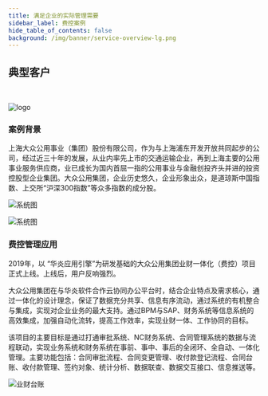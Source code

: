 ```yaml
---
title: 满足企业的实际管理需要
sidebar_label: 费控案例
hide_table_of_contents: false
background: /img/banner/service-overview-lg.png
---
```


## 典型客户

<br/>

![logo](/assets/workflow/logo-dzug.png)
### 案例背景

上海大众公用事业（集团）股份有限公司，作为与上海浦东开发开放共同起步的公司，经过近三十年的发展，从业内率先上市的交通运输企业，再到上海主要的公用事业服务供应商，业已成长为国内首屈一指的公用事业与金融创投齐头并进的投资控股型企业集团。大众公用集团，企业历史悠久，企业形象出众，是道琼斯中国指数、上交所“沪深300指数”等众多指数的成分股。

![系统图](/assets/workflow/login_dzug.png)

![系统图](/assets/project_contracts.png)

### 费控管理应用

2019年，以 “华炎应用引擎”为研发基础的大众公用集团业财一体化（费控）项目正式上线。上线后，用户反响强烈。

大众公用集团在与华炎软件合作云协同办公平台时，结合企业特点及需求核心，通过一体化的设计理念，保证了数据充分共享、信息有序流动，通过系统的有机整合与集成，实现对企业业务的最大支持。通过BPM与SAP、财务系统等信息系统的高效集成，加强自动化流转，提高工作效率，实现业财一体、工作协同的目标。

该项目的主要目标是通过打通审批系统、NC财务系统、合同管理系统的数据与流程联动，实现业务系统和财务系统在事前、事中、事后的全闭环、全自动、一体化管理。主要功能包括：合同审批流程、合同变更管理、收付款登记流程、合同台账、收付款管理、签约对象、统计分析、数据联查、数据交互接口、信息推送等。

![业财台账](/assets/contract/contract2.png)


